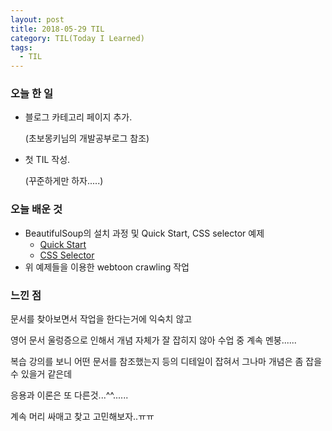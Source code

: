 ```yaml
---
layout: post
title: 2018-05-29 TIL
category: TIL(Today I Learned)
tags:
  - TIL
---
```




### 오늘 한 일

- 블로그 카테고리 페이지 추가.

  (초보몽키님의 개발공부로그 참조)

- 첫 TIL 작성.

  (꾸준하게만 하자.....)





### 오늘 배운 것

- BeautifulSoup의 설치 과정 및 Quick Start, CSS selector 예제
  - [Quick Start](https://www.crummy.com/software/BeautifulSoup/bs4/doc/#quick-start)
  - [CSS Selector](https://www.crummy.com/software/BeautifulSoup/bs4/doc/#css-selectors)
- 위 예제들을 이용한 webtoon crawling 작업





### 느낀 점

문서를 찾아보면서 작업을 한다는거에 익숙치 않고

영어 문서 울렁증으로 인해서 개념 자체가 잘 잡히지 않아 수업 중 계속 멘붕......

복습 강의를 보니 어떤 문서를 참조했는지 등의 디테일이 잡혀서 그나마 개념은 좀 잡을수 있을거 같은데

응용과 이론은 또 다른것...^^......

계속 머리 싸매고 찾고 고민해보자..ㅠㅠ
